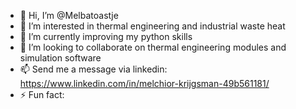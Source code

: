 - 👋 Hi, I’m @Melbatoastje
- 👀 I’m interested in thermal engineering and industrial waste heat
- 🌱 I’m currently improving my python skills
- 💞️ I’m looking to collaborate on thermal engineering modules and simulation software
- 📫 Send me a message via linkedin: https://www.linkedin.com/in/melchior-krijgsman-49b561181/
- ⚡ Fun fact: 

<!---
Melbatoastje/Melbatoastje is a ✨ special ✨ repository because its `README.md` (this file) appears on your GitHub profile.
You can click the Preview link to take a look at your changes.
--->
